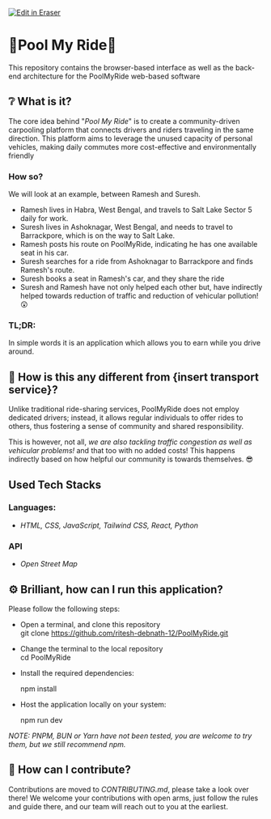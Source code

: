 <p><a target="_blank" href="https://app.eraser.io/workspace/Ux4DPV1fQsUtf4Ymo83M" id="edit-in-eraser-github-link"><img alt="Edit in Eraser" src="https://firebasestorage.googleapis.com/v0/b/second-petal-295822.appspot.com/o/images%2Fgithub%2FOpen%20in%20Eraser.svg?alt=media&amp;token=968381c8-a7e7-472a-8ed6-4a6626da5501"></a></p>

# 🚗Pool My Ride🚗

This repository contains the browser-based interface as well as the back-end architecture for the PoolMyRide web-based software

## ❔ What is it?
The core idea behind "*Pool My Ride*" is to create a community-driven carpooling platform that connects drivers and riders traveling in the same direction. This platform aims to leverage the unused capacity of personal vehicles, making daily commutes more cost-effective and environmentally friendly

### How so?
We will look at an example, between Ramesh and Suresh.

- Ramesh lives in Habra, West Bengal, and travels to Salt Lake Sector 5 daily for work.
- Suresh lives in Ashoknagar, West Bengal, and needs to travel to Barrackpore, which is on the way to Salt Lake.
- Ramesh posts his route on PoolMyRide, indicating he has one available seat in his car.
- Suresh searches for a ride from Ashoknagar to Barrackpore and finds Ramesh's route.
- Suresh books a seat in Ramesh's car, and they share the ride
- Suresh and Ramesh have not only helped each other but, have indirectly helped towards reduction of traffic and reduction of vehicular pollution! 😲
### TL;DR: 
In simple words it is an application which allows you to earn while you drive around.

## 🤔 How is this any different from {insert transport service}?
Unlike traditional ride-sharing services, PoolMyRide does not employ dedicated drivers; instead, it allows regular individuals to offer rides to others, thus fostering a sense of community and shared responsibility.

This is however, not all, *we are also tackling traffic congestion as well as vehicular problems!* and that too with no added costs! This happens indirectly based on how helpful our community is towards themselves. 😎

## Used Tech Stacks
### Languages:
* *HTML, CSS, JavaScript, Tailwind CSS, React, Python*
### API
* *Open Street Map*
  
## ⚙ Brilliant, how can I run this application? 
Please follow the following steps:
- Open a terminal, and clone this repository <br>  git clone https://github.com/ritesh-debnath-12/PoolMyRide.git 
- Change the terminal to the local repository <br>  cd PoolMyRide 
- Install the required dependencies:
  
  npm install
  
- Host the application locally on your system:
  
  npm run dev
  
*NOTE: PNPM, BUN or Yarn have not been tested, you are welcome to try them, but we still recommend npm.*
## 🤔 How can I contribute?
Contributions are moved to *CONTRIBUTING.md*, please take a look over there! We welcome your contributions with open arms, just follow the rules and guide there, and our team will reach out to you at the earliest.

<!-- eraser-additional-content -->
<!-- eraser-additional-files -->
<!-- end-eraser-additional-files -->
<!-- end-eraser-additional-content -->
<!--- Eraser file: https://app.eraser.io/workspace/Ux4DPV1fQsUtf4Ymo83M --->
